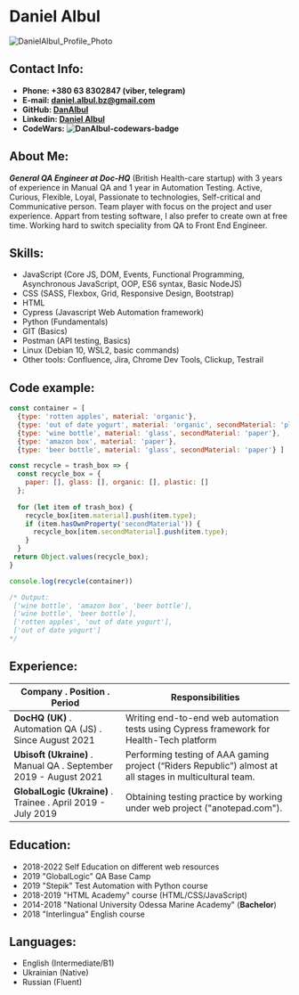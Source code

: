 # Daniel Albul

![DanielAlbul_Profile_Photo](https://media-exp1.licdn.com/dms/image/C5603AQEzGSQFHyhiAQ/profile-displayphoto-shrink_400_400/0/1638886090555?e=1666828800&v=beta&t=5_3sSynYs_aDkyJCliSSFpD4t_37VCVWPIsRrChTJNk)

## Contact Info:
* **Phone: +380 63 8302847 (viber, telegram)**
* **E-mail: daniel.albul.bz@gmail.com**
* **GitHub: [DanAlbul](https://github.com/DanAlbul)**
* **Linkedin: [Daniel Albul](https://www.linkedin.com/in/daniel-albul-83461921a)**
* **CodeWars: ![DanAlbul-codewars-badge](https://www.codewars.com/users/DanAlbul/badges/small)**

## About Me:
***General QA Engineer at Doc-HQ*** (British Health-care startup) with 3 years of experience in Manual QA and 1 year in Automation Testing.
Active, Curious, Flexible, Loyal, Passionate to technologies, Self-critical and Communicative person. Team player with focus on the project and user experience.
Appart from testing software, I also prefer to create own at free time. 
Working hard to switch speciality from QA to Front End Engineer.

## Skills:
* JavaScript (Core JS, DOM, Events, Functional Programming, Asynchronous JavaScript, OOP, ES6 syntax, Basic NodeJS)
* CSS (SASS, Flexbox, Grid, Responsive Design, Bootstrap)
* HTML
* Cypress (Javascript Web Automation framework)
* Python (Fundamentals)
* GIT (Basics)
* Postman (API testing, Basics)
* Linux (Debian 10, WSL2, basic commands)
* Other tools: Confluence, Jira, Chrome Dev Tools, Clickup, Testrail

## Code example:
```js
const container = [ 
  {type: 'rotten apples', material: 'organic'},
  {type: 'out of date yogurt', material: 'organic', secondMaterial: 'plastic'},
  {type: 'wine bottle', material: 'glass', secondMaterial: 'paper'},
  {type: 'amazon box', material: 'paper'},
  {type: 'beer bottle', material: 'glass', secondMaterial: 'paper'} ]

const recycle = trash_box => {
  const recycle_box = {
    paper: [], glass: [], organic: [], plastic: []
  };
  
  for (let item of trash_box) {
    recycle_box[item.material].push(item.type);
    if (item.hasOwnProperty('secondMaterial')) {
      recycle_box[item.secondMaterial].push(item.type);
    }
  }
 return Object.values(recycle_box);
}

console.log(recycle(container))

/* Output:
 ['wine bottle', 'amazon box', 'beer bottle'],
 ['wine bottle', 'beer bottle'],
 ['rotten apples', 'out of date yogurt'],
 ['out of date yogurt']
*/
```
## Experience:
Company . Position . Period                                      |Responsibilities
-----------------------------------------------------------------|---------------------------------------------------
**DocHQ (UK)** . Automation QA (JS) . Since August 2021          | Writing end-to-end web automation tests using Cypress framework for Health-Tech platform
**Ubisoft (Ukraine)** . Manual QA . September 2019 - August 2021 | Performing testing of AAA gaming project (“Riders Republic”) almost at all stages in multicultural team.
**GlobalLogic (Ukraine)** . Trainee . April 2019 - July 2019     | Obtaining testing practice by working under web project ("anotepad.com").

## Education:
* 2018-2022 Self Education on different web resources
* 2019 "GlobalLogic" QA Base Camp
* 2019 "Stepik" Test Automation with Python course
* 2018-2019 "HTML Academy" course (HTML/CSS/JavaScript)
* 2014-2018 "National University Odessa Marine Academy" (**Bachelor**)
* 2018 "Interlingua" English course

## Languages:
* English (Intermediate/B1)
* Ukrainian (Native)
* Russian (Fluent)
